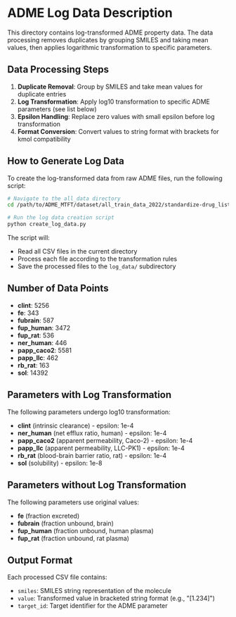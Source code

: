 # ADME Log Data Description

This directory contains log-transformed ADME property data. The data processing removes duplicates by grouping SMILES and taking mean values, then applies logarithmic transformation to specific parameters.

## Data Processing Steps

1. **Duplicate Removal**: Group by SMILES and take mean values for duplicate entries
2. **Log Transformation**: Apply log10 transformation to specific ADME parameters (see list below)
3. **Epsilon Handling**: Replace zero values with small epsilon before log transformation
4. **Format Conversion**: Convert values to string format with brackets for kmol compatibility

## How to Generate Log Data

To create the log-transformed data from raw ADME files, run the following script:

```bash
# Navigate to the all_data directory
cd /path/to/ADME_MTFT/dataset/all_train_data_2022/standardize-drug_list/ADME/all_data

# Run the log data creation script
python create_log_data.py
```

The script will:
- Read all CSV files in the current directory
- Process each file according to the transformation rules
- Save the processed files to the `log_data/` subdirectory

## Number of Data Points
- **clint**: 5256  
- **fe**: 343  
- **fubrain**: 587  
- **fup_human**: 3472  
- **fup_rat**: 536  
- **ner_human**: 446  
- **papp_caco2**: 5581  
- **papp_llc**: 462  
- **rb_rat**: 163  
- **sol**: 14392  

## Parameters with Log Transformation

The following parameters undergo log10 transformation:

- **clint** (intrinsic clearance) - epsilon: 1e-4
- **ner_human** (net efflux ratio, human) - epsilon: 1e-4  
- **papp_caco2** (apparent permeability, Caco-2) - epsilon: 1e-4
- **papp_llc** (apparent permeability, LLC-PK1) - epsilon: 1e-4
- **rb_rat** (blood-brain barrier ratio, rat) - epsilon: 1e-4
- **sol** (solubility) - epsilon: 1e-8

## Parameters without Log Transformation

The following parameters use original values:

- **fe** (fraction excreted)
- **fubrain** (fraction unbound, brain)
- **fup_human** (fraction unbound, human plasma)
- **fup_rat** (fraction unbound, rat plasma)

## Output Format

Each processed CSV file contains:
- `smiles`: SMILES string representation of the molecule
- `value`: Transformed value in bracketed string format (e.g., "[1.234]")
- `target_id`: Target identifier for the ADME parameter